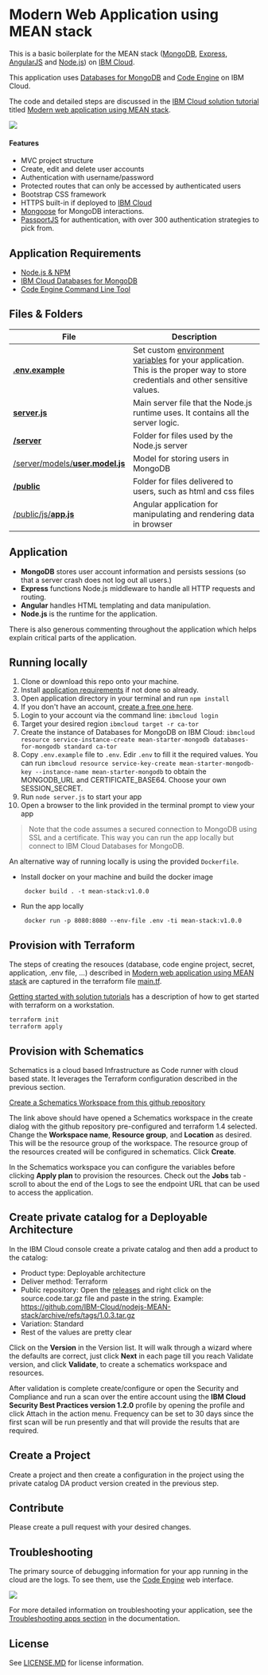 # Modern Web Application using MEAN stack

This is a basic boilerplate for the MEAN stack ([MongoDB](https://www.mongodb.org/), [Express](http://expressjs.com/), [AngularJS](https://angularjs.org/) and [Node.js](https://nodejs.org)) on [IBM Cloud](https://cloud.ibm.com).

This application uses [Databases for MongoDB](https://cloud.ibm.com/catalog/services/databases-for-mongodb) and [Code Engine](https://cloud.ibm.com/codeengine) on IBM Cloud.

The code and detailed steps are discussed in the [IBM Cloud solution tutorial](https://cloud.ibm.com/docs/solution-tutorials?topic=solution-tutorials-tutorials) titled [Modern web application using MEAN stack](https://cloud.ibm.com/docs/solution-tutorials?topic=solution-tutorials-mean-stack).

<img src="ReadME-Images/Architecture.svg">

#### Features
- MVC project structure
- Create, edit and delete user accounts
- Authentication with username/password
- Protected routes that can only be accessed by authenticated users
- Bootstrap CSS framework
- HTTPS built-in if deployed to [IBM Cloud](#deploy-to-ibm-cloud)
- [Mongoose](https://github.com/Automattic/mongoose) for MongoDB interactions.
- [PassportJS](http://passportjs.org) for authentication, with over 300 authentication strategies to pick from.

## Application Requirements
- [Node.js & NPM](https://nodejs.org/en/download/)
- [IBM Cloud Databases for MongoDB](https://cloud.ibm.com/catalog/services/databases-for-mongodb)
- [Code Engine Command Line Tool](https://cloud.ibm.com/docs/codeengine?topic=codeengine-cli)

## Files & Folders

| File                               | Description                                                  |
| ---------------------------------- | ------------------------------------------------------------ |
| [**.env.example**](./.env.example) | Set custom [environment variables](https://en.wikipedia.org/wiki/Environment_variable) for your application. This is the proper way to store credentials and other sensitive values.
| [**server.js**](./server.js) | Main server file that the Node.js runtime uses. It contains all the server logic.
| [**/server**](./server) | Folder for files used by the Node.js server
| [/server/models/**user.model.js**](./server/models/user.model.js) | Model for storing users in MongoDB
| [**/public**](./public) | Folder for files delivered to users, such as html and css files
| [/public/js/**app.js**](./public/js/app.js) | Angular application for manipulating and rendering data in browser

## Application
- **MongoDB** stores user account information and persists sessions (so that a server crash does not log out all users.)
- **Express** functions Node.js middleware to handle all HTTP requests and routing.
- **Angular** handles HTML templating and data manipulation.
- **Node.js** is the runtime for the application.

There is also generous commenting throughout the application which helps explain critical parts of the application.

## Running locally

1. Clone or download this repo onto your machine.
1. Install [application requirements](#application-requirements) if not done so already.
1. Open application directory in your terminal and run `npm install`
1. If you don't have an account, [create a free one here](https://cloud.ibm.com).
1. Login to your account via the command line: `ibmcloud login`
1. Target your desired region  `ibmcloud target -r ca-tor`
1. Create the instance of Databases for MongoDB on IBM Cloud:  `ibmcloud resource service-instance-create mean-starter-mongodb databases-for-mongodb standard ca-tor`
1. Copy `.env.example` file to `.env`.  Edir `.env` to fill it the required values.  You can run `ibmcloud resource service-key-create mean-starter-mongodb-key --instance-name mean-starter-mongodb` to obtain the MONGODB_URL and CERTIFICATE_BASE64. Choose your own SESSION_SECRET.
1. Run `node server.js` to start your app
1. Open a browser to the link provided in the terminal prompt to view your app

> Note that the code assumes a secured connection to MongoDB using SSL and a certificate. This way you can run the app locally but connect to IBM Cloud Databases for MongoDB.

An alternative way of running locally is using the provided `Dockerfile`.
- Install docker on your machine and build the docker image
  ```
   docker build . -t mean-stack:v1.0.0
  ```
- Run the app locally
  ```
   docker run -p 8080:8080 --env-file .env -ti mean-stack:v1.0.0 
  ```

## Provision with Terraform
The steps of creating the resouces (database, code engine project, secret, application, .env file, ...) described in [Modern web application using MEAN stack](https://cloud.ibm.com/docs/solution-tutorials?topic=solution-tutorials-mean-stack) are captured in the terraform file [main.tf](main.tf).

[Getting started with solution tutorials](https://cloud.ibm.com/docs/solution-tutorials?topic=solution-tutorials-tutorials) has a description of how to get started with terraform on a workstation.


```
terraform init
terraform apply
```

## Provision with Schematics
Schematics is a cloud based Infrastructure as Code runner with cloud based state.  It leverages the Terraform configuration described in the previous section.

[Create a Schematics Workspace from this github repository](https://cloud.ibm.com/schematics/workspaces/create?repository=https://github.com/IBM-Cloud/nodejs-MEAN-stack&terraform_version=terraform_v1.4)

The link above should have opened a Schematics workspace in the create dialog with the github repository pre-configured and terraform 1.4 selected.  Change the **Workspace name**, **Resource group**, and **Location** as desired.  This will be the resource group of the workspace. The resource group of the resources created will be configured in schematics. Click **Create**.

In the Schematics workspace you can configure the variables before clicking **Apply plan** to provision the resources.  Check out the **Jobs** tab - scroll to about the end of the Logs to see the endpoint URL that can be used to access the application.

## Create private catalog for a Deployable Architecture
In the IBM Cloud console create a private catalog and then add a product to the catalog:
- Product type: Deployable architecture
- Deliver method: Terraform
- Public repository: Open the [releases](https://github.com/IBM-Cloud/nodejs-MEAN-stack/releases) and right click on the source.code.tar.gz file and paste in the string.  Example: https://github.com/IBM-Cloud/nodejs-MEAN-stack/archive/refs/tags/1.0.3.tar.gz
- Variation: Standard
- Rest of the values are pretty clear

Click on the **Version** in the Version list.  It will walk through a wizard where the defaults are correct, just click **Next** in each page till you reach Validate version, and click **Validate**, to create a schematics workspace and resources.

After validation is complete create/configure or open the Security and Compliance and run a scan over the entire account using the **IBM Cloud Security Best Practices version 1.2.0** profile by opening the profile and click Attach in the action menu.  Frequency can be set to 30 days since the first scan will be run presently and that will provide the results that are required.

## Create a Project
Create a project and then create a configuration in the project using the private catalog DA product version created in the previous step.

## Contribute
Please create a pull request with your desired changes.

## Troubleshooting
The primary source of debugging information for your app running in the cloud are the logs. To see them, use the [Code Engine](https://cloud.ibm.com/codeengine/projects) web interface.

<img src="ReadME-Images/log-mon.png">

For more detailed information on troubleshooting your application, see the [Troubleshooting apps section](https://cloud.ibm.com/docs/codeengine?topic=codeengine-troubleshoot-apps) in the documentation.

## License
See [LICENSE.MD](https://github.com/IBM-Cloud/nodejs-MEAN-stack/blob/master/LICENSE.md) for license information.
